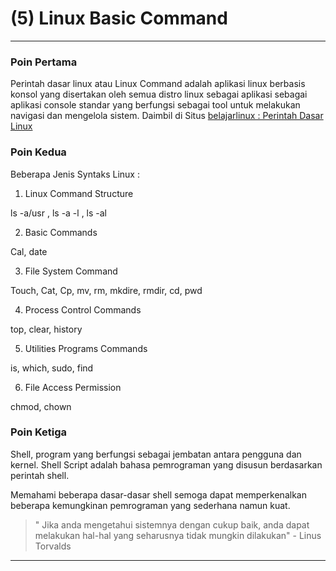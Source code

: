 # (5) Linux Basic Command

---
### Poin Pertama

Perintah dasar linux atau Linux Command adalah aplikasi linux berbasis konsol yang disertakan oleh semua distro linux sebagai aplikasi sebagai aplikasi console standar yang berfungsi sebagai tool untuk melakukan navigasi  dan mengelola sistem. Daimbil di Situs [belajarlinux : Perintah Dasar Linux](https://www.belajarlinux.org/belajar-perintah-linux/#:~:text=Perintah%20dasar%20linux%20atau%20linux%20command%20essential%20adalah%20aplikasi%20linux,melakukan%20navigasi%20dan%20mengelola%20sistem.)

### Poin Kedua

Beberapa Jenis Syntaks Linux :

1. Linux Command Structure

ls -a/usr , ls -a -l , ls -al

2. Basic Commands

Cal, date

3. File System Command

Touch, Cat, Cp, mv, rm, mkdire, rmdir, cd, pwd

4. Process Control Commands

top, clear, history

5. Utilities Programs Commands

is, which, sudo, find

6. File Access Permission

chmod, chown

### Poin Ketiga

Shell, program yang berfungsi sebagai jembatan antara pengguna dan kernel. Shell Script adalah bahasa pemrograman yang disusun berdasarkan perintah shell.

Memahami beberapa dasar-dasar shell semoga dapat memperkenalkan beberapa kemungkinan pemrograman yang sederhana namun kuat.

> " Jika anda mengetahui sistemnya dengan cukup baik, anda dapat melakukan hal-hal yang seharusnya tidak mungkin dilakukan" - Linus Torvalds

---
